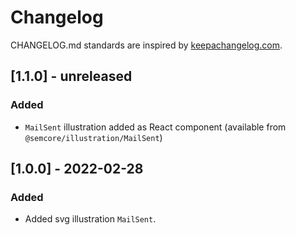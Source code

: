 # Changelog

CHANGELOG.md standards are inspired by [keepachangelog.com](https://keepachangelog.com/en/1.0.0/).

## [1.1.0] - unreleased

### Added

- `MailSent` illustration added as React component (available from `@semcore/illustration/MailSent`)

## [1.0.0] - 2022-02-28

### Added

- Added svg illustration `MailSent`.
